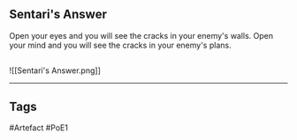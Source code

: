 ## Sentari's Answer
Open your eyes and you will see the cracks in your enemy's walls.
Open your mind and you will see the cracks in your enemy's plans.
##
![[Sentari's Answer.png]]

---
## Tags
#Artefact
#PoE1